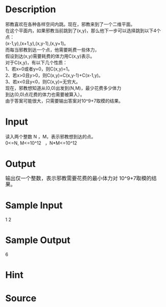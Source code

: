 
# Description

<div class="content"><div>
<div>邪教喜欢在各种各样空间内跳。现在，邪教来到了一个二维平面。</div>
<div>在这个平面内，如果邪教当前跳到了(x,y)，那么他下一步可以选择跳到以下4个点：</div>
<div>(x-1,y),(x+1,y),(x,y-1),(x,y+1)。</div>
<div>而每当邪教到达一个点，他需要耗费一些体力，</div>
<div>假设到达(x,y)需要耗费的体力用C(x,y)表示。</div>
<div>对于C(x,y)，有以下几个性质：</div>
<div>1、若x=0或者y=0，则C(x,y)=1。</div>
<div>2、若x&gt;0且y&gt;0，则C(x,y)=C(x,y-1)+C(x-1,y)。</div>
<div>3、若x&lt;0且y&lt;0，则C(x,y)=无穷大。</div>
<div>现在，邪教想知道从(0,0)出发到(N,M)，最少花费多少体力</div>
<div>到达(0,0)点花费的体力也需要被算入）。</div>
<div>由于答案可能很大，只需要输出答案对10^9+7取模的结果。</div>
</div></div>

# Input

<div class="content"><div>读入两个整数 N ，M，表示邪教想到达的点。  </div>
<div>0&lt;=N, M&lt;=10^12   ，N*M&lt;=10^12</div></div>

# Output

<div class="content"><p><span style="line-height: 19px; font-size: 12pt;">输出仅一个整数，表示邪教需要花费的最小体力对</span><span style="line-height: 19px; font-size: 12pt;"> 10^9+7</span><span style="line-height: 19px; font-size: 12pt;">取模的结果。</span></p></div>

# Sample Input

<div class="content"><span class="sampledata">1  2</span></div>

# Sample Output

<div class="content"><span class="sampledata">6 </span></div>

# Hint

<div class="content"><p></p></div>

# Source

<div class="content"><p><a href="problemset.php?search="></a></p></div>

